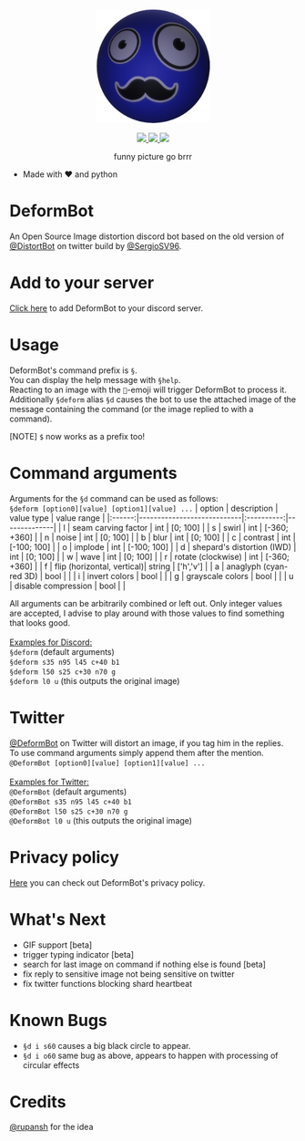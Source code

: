 <p align="center">
  <img width="200" src="misc/DeformBot_logo_500_transparent.png">
</p>

<p align="center">
  <a href="https://discord.com/oauth2/authorize?client_id=971742838024978463&permissions=140660558912&scope=bot">
    <img src="https://img.shields.io/badge/Add to your server-7289DA?style=flat&logo=discord&logoColor=white">
  </a>
  <a href="https://twitter.com/DeformBot">
    <img src="https://img.shields.io/badge/@DeformBot-1DA1F2?style=flat&logo=twitter&logoColor=white">
  </a>
  <a href="https://bjarne.dev">
    <img src="https://img.shields.io/badge/bjarne.dev-ttf?style=flat&logo=devdotto&logoColor=white"/>
  </a>
  <br>
</p>

<p align="center">funny picture go brrr</p>

- Made with ❤️ and python

# DeformBot
An Open Source Image distortion discord bot based on the old version of [@DistortBot](https://twitter.com/DistortBot) on twitter build by [@SergioSV96](https://github.com/SergioSV96).

# Add to your server
[Click here](https://discord.com/oauth2/authorize?client_id=971742838024978463&permissions=140660558912&scope=bot) to add DeformBot to your discord server.

# Usage
DeformBot's command prefix is `§`.\
You can display the help message with `§help`.\
Reacting to an image with the `🤖`-emoji will trigger DeformBot to process it.\
Additionally `§deform` alias `§d` causes the bot to use the attached image of the message containing the command (or the image replied to with a command).

[NOTE] `$` now works as a prefix too!

# Command arguments
Arguments for the `§d` command can be used as follows:\
`§deform [option0][value] [option1][value] ...`
| option | description                | value type | value range  |
|:------:|----------------------------|:----------:|--------------|
| l      | seam carving factor        | int        | [0; 100]     |
| s      | swirl                      | int        | [-360; +360] |
| n      | noise                      | int        | [0; 100]     |
| b      | blur                       | int        | [0; 100]     |
| c      | contrast                   | int        | [-100; 100]  |
| o      | implode                    | int        | [-100; 100]  |
| d      | shepard's distortion (IWD) | int        | [0; 100]     |
| w      | wave                       | int        | [0; 100]     |
| r      | rotate (clockwise)         | int        | [-360; +360] |
| f      | flip (horizontal, vertical)| string     | ['h','v']    |
| a      | anaglyph (cyan-red 3D)     | bool       |              |
| i      | invert colors              | bool       |              |
| g      | grayscale colors           | bool       |              |
| u      | disable compression        | bool       |              |

All arguments can be arbitrarily combined or left out.
Only integer values are accepted, I advise to play around with those values to find something that looks good.\
\
<ins>Examples for Discord:</ins>\
`§deform` (default arguments)\
`§deform s35 n95 l45 c+40 b1`\
`§deform l50 s25 c+30 n70 g`\
`§deform l0 u` (this outputs the original image)

# Twitter
[@DeformBot](https://twitter.com/DeformBot) on Twitter will distort an image, if you tag him in the replies.\
To use command arguments simply append them after the mention.\
`@DeformBot [option0][value] [option1][value] ...`\
\
<ins>Examples for Twitter:</ins>\
`@DeformBot` (default arguments)\
`@DeformBot s35 n95 l45 c+40 b1`\
`@DeformBot l50 s25 c+30 n70 g`\
`@DeformBot l0 u` (this outputs the original image)

# Privacy policy
[Here](https://github.com/bj4rnee/DeformBot/blob/main/misc/PRIVACY.md) you can check out DeformBot's privacy policy.

# What's Next
- GIF support [beta]
- trigger typing indicator [beta]
- search for last image on command if nothing else is found [beta]
- fix reply to sensitive image not being sensitive on twitter
- fix twitter functions blocking shard heartbeat

# Known Bugs
- `§d i s60` causes a big black circle to appear.
- `§d i o60` same bug as above, appears to happen with processing of circular effects

# Credits
[@rupansh](https://github.com/rupansh) for the idea
